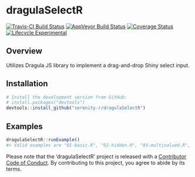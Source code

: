 
<!-- README.md is generated from README.Rmd. Please edit that file -->

<!-- --rmarkdown v1-- -->

# dragulaSelectR

[![Travis-CI Build
Status](https://travis-ci.org/serenity-r/dragulaSelectR.svg?branch=master)](https://travis-ci.org/serenity-r/dragulaSelectR)
[![AppVeyor Build
Status](https://ci.appveyor.com/api/projects/status/github/serenity-r/dragulaSelectR?branch=master&svg=true)](https://ci.appveyor.com/project/mdlama/dragulaSelectR)
[![Coverage
Status](https://img.shields.io/codecov/c/github/serenity-r/dragulaSelectR/master.svg)](https://codecov.io/github/serenity-r/dragulaSelectR?branch=master)
[![Lifecycle
Experimental](https://img.shields.io/badge/lifecycle-experimental-orange.svg)](https://www.tidyverse.org/lifecycle/#experimental)

## Overview

Utilizes Dragula JS library to implement a drag-and-drop Shiny select
input.

## Installation

``` r
# Install the development version from GitHub:
# install.packages("devtools")
devtools::install_github("serenity-r/dragulaSelectR")
```

## Examples

``` r
dragulaSelectR::runExample()
#> Valid examples are "01-basic.R", "02-hidden.R", "03-multivalued.R", "04-renderUI.R", "05-multivalued-renderUI.R", "06-selectable.R", "07-renderUI-selectable.R", "08-hidden-entangled.R", "09-selectable-togglevis.R", "10-togglelock.R"
```

Please note that the ‘dragulaSelectR’ project is released with a
[Contributor Code of Conduct](CODE_OF_CONDUCT.md). By contributing to
this project, you agree to abide by its terms.
